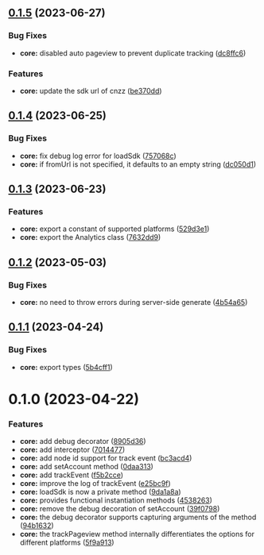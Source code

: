 ## [0.1.5](https://github.com/analyticsjs/web-analytics/compare/core@0.1.4...core@0.1.5) (2023-06-27)


### Bug Fixes

* **core:** disabled auto pageview to prevent duplicate tracking ([dc8ffc6](https://github.com/analyticsjs/web-analytics/commit/dc8ffc642d3ec91dbcb86c6300e21f5ed1e24afa))


### Features

* **core:** update the sdk url of cnzz ([be370dd](https://github.com/analyticsjs/web-analytics/commit/be370dd32d454f57efd46b6e8acd08d192ef48ab))



## [0.1.4](https://github.com/analyticsjs/web-analytics/compare/core@0.1.3...core@0.1.4) (2023-06-25)


### Bug Fixes

* **core:** fix debug log error for loadSdk ([757068c](https://github.com/analyticsjs/web-analytics/commit/757068c35cfea6c5fd56981e77dadd602e86aea9))
* **core:** if fromUrl is not specified, it defaults to an empty string ([dc050d1](https://github.com/analyticsjs/web-analytics/commit/dc050d1787755cf636129842f24323bf09eb036a))



## [0.1.3](https://github.com/analyticsjs/web-analytics/compare/core@0.1.2...core@0.1.3) (2023-06-23)


### Features

* **core:** export a constant of supported platforms ([529d3e1](https://github.com/analyticsjs/web-analytics/commit/529d3e171f2a8597b5c68cd1017adfd8a3c3fee9))
* **core:** export the Analytics class ([7632dd9](https://github.com/analyticsjs/web-analytics/commit/7632dd92927e2051b6e8703efcb4d3a283b504be))



## [0.1.2](https://github.com/analyticsjs/web-analytics/compare/core@0.1.1...core@0.1.2) (2023-05-03)


### Bug Fixes

* **core:** no need to throw errors during server-side generate ([4b54a65](https://github.com/analyticsjs/web-analytics/commit/4b54a65bf1b1bcc4059f30e4d4b3b0386ae09127))



## [0.1.1](https://github.com/analyticsjs/web-analytics/compare/core@0.1.0...core@0.1.1) (2023-04-24)


### Bug Fixes

* **core:** export types ([5b4cff1](https://github.com/analyticsjs/web-analytics/commit/5b4cff1bbd461d5a5ad072feaa4509335e3d5f28))



# 0.1.0 (2023-04-22)

### Features

- **core:** add debug decorator ([8905d36](https://github.com/analyticsjs/web-analytics/commit/8905d367174b6e5131fbd1f5b056b9bf3c102109))
- **core:** add interceptor ([7014477](https://github.com/analyticsjs/web-analytics/commit/7014477ecaeea79b77096d3bb6b0d6b2713f6fc2))
- **core:** add node id support for track event ([bc3acd4](https://github.com/analyticsjs/web-analytics/commit/bc3acd41673eccd5afdfa00dbc6b9a2f83fe8b5e))
- **core:** add setAccount method ([0daa313](https://github.com/analyticsjs/web-analytics/commit/0daa31399e13d0997252d48e3ec76422f3167721))
- **core:** add trackEvent ([f5b2cce](https://github.com/analyticsjs/web-analytics/commit/f5b2ccea14bd0799133b54acb488f7966e5dbc43))
- **core:** improve the log of trackEvent ([e25bc9f](https://github.com/analyticsjs/web-analytics/commit/e25bc9f2a621ed8376d9c487c41833deb77e9726))
- **core:** loadSdk is now a private method ([9da1a8a](https://github.com/analyticsjs/web-analytics/commit/9da1a8ab83c7f4e567b80d5d98570114336a1e41))
- **core:** provides functional instantiation methods ([4538263](https://github.com/analyticsjs/web-analytics/commit/45382631fa340853ced4e71baee8a11dad8def2e))
- **core:** remove the debug decoration of setAccount ([39f0798](https://github.com/analyticsjs/web-analytics/commit/39f0798144283ebfa4f4a00fd2d7526d561895fb))
- **core:** the debug decorator supports capturing arguments of the method ([94b1632](https://github.com/analyticsjs/web-analytics/commit/94b16323972aaae509877c4d9296a7b750895058))
- **core:** the trackPageview method internally differentiates the options for different platforms ([5f9a913](https://github.com/analyticsjs/web-analytics/commit/5f9a913edd9ddfd6af13cbde56b58000b9478ef5))
